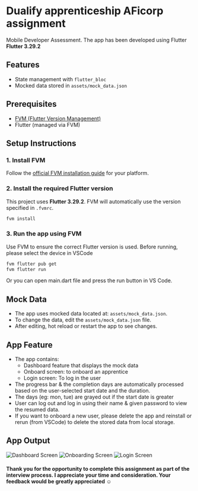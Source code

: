 # Dualify apprenticeship AFicorp assignment

Mobile Developer Assessment.
The app has been developed using Flutter **Flutter 3.29.2**

## Features

- State management with `flutter_bloc`
- Mocked data stored in `assets/mock_data.json`

## Prerequisites

- [FVM (Flutter Version Management)](https://fvm.app/docs/getting_started/installation)
- Flutter (managed via FVM)

## Setup Instructions

### 1. Install FVM

Follow the [official FVM installation guide](https://fvm.app/docs/getting_started/installation) for your platform.

### 2. Install the required Flutter version

This project uses **Flutter 3.29.2**. FVM will automatically use the version specified in `.fvmrc`.

```sh
fvm install
```

### 3. Run the app using FVM

Use FVM to ensure the correct Flutter version is used.
Before running, please select the device in VSCode

```sh
fvm flutter pub get
fvm flutter run
```
Or you can open main.dart file and press the run button in VS Code.

## Mock Data

- The app uses mocked data located at: `assets/mock_data.json`.
- To change the data, edit the `assets/mock_data.json` file.
- After editing, hot reload or restart the app to see changes.

## App Feature

- The app contains: 
  - Dashboard feature that displays the mock data
  - Onboard screen: to onboard an apprentice
  - Login screen: To log in the user
- The progress bar & the completion days are automatically processed based on the user-selected start date and the duration.
- The days (eg: mon, tue) are grayed out if the start date is greater
- User can log out and log in using their name & given password to view the resumed data.
- If you want to onboard a new user, please delete the app and reinstall or rerun (from VSCode) to delete the stored data from local storage.

## App Output

![Dashboard Screen](/screenshots/dashboard_Screenshot_iPhone_15_Pro.png)
![Onboarding Screen](/screenshots/onboard_Screenshot_iPhone_15_Pro.png)
![Login Screen](/screenshots/login_Screenshot_iPhone_15_Pro.png)

#### Thank you for the opportunity to complete this assignment as part of the interview process. I appreciate your time and consideration. Your feedback would be greatly appreciated ☺️


